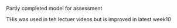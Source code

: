 Partly completed model for assessment

THis was used in teh lectuer videos but is improved in latest week10